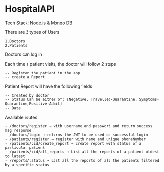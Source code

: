 # HospitalAPI
Tech Stack: Node.js &amp; Mongo DB

There are 2 types of Users

    1.Doctors
    2.Patients

Doctors can log in

Each time a patient visits, the doctor will follow 2 steps

    -- Register the patient in the app
    -- create a Report

Patient Report will have the following fields

    -- Created by doctor
    -- Status Can be either of: [Negative, Travelled-Quarantine, Symptoms-Quarantine,Positive-Admit]
    -- Date

Available routes

    - /doctors/register → with username and password and return success msg response
    - /doctors/login → returns the JWT to be used on successful login
    - /patients/register → register with name and unique phoneNumber
    - /patients/:id/create_report → create report with status of a particular patient
    - /patients/:id/all_reports → List all the reports of a patient oldest to latest
    - /reports/:status → List all the reports of all the patients filtered by a specific status
